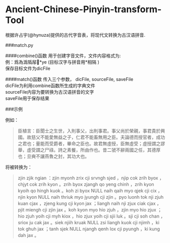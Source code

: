 Ancient-Chinese-Pinyin-transform-Tool
=====================================

根据许占宇(@hynuza)提供的古代字音表，将现代文转换为古汉语拼音.

###match.py

####combine()函数
用于创建字音文件，文件内容格式为:  
例：爲為潙䧦鄬𩻟\*ye  (目标汉字与拼音用*相隔 )  
保存目标文件为dicFile  


####match()函数
传入三个参数， dicFile, sourceFile, saveFile  
dicFile为利用combine函数所生成的字典文件  
sourceFile内容为要转换为古汉语拼音的文字  
saveFile用于保存结果

###示例

例如：  

> 臣植言：臣聞士之生世，入則事父，出則事君。事父尚於榮親，事君貴於興國。故慈父不能愛無益之子，仁君不能畜無用之臣。夫論德而授官者，成功之君也；量能而受爵者，畢命之臣也。故君無虛授，臣無虛受；虛授謂之謬舉，虛受謂之尸祿。詩之素餐，所由作也。昔二虢不辭兩國之任，其德厚也；旦奭不讓燕魯之封，其功大也。

将被转换为： 

> zjin zjik ngian ：zjin myonh zrix cji srvngh sjed ，njip cok zrih byox ，chjyt cok zrih kyon 。zrih byox zjangh qo yeng chinh ，zrih kyon kyoih qo hingh kuok 。koh zi byox NULL naih qaih myo qjek cji cix ，njin kyon NULL naih thriuk myo jyungh cji zjin 。pyo luonh tok nji zjuh kuan cjax ，zjeng kung cji kyon jax ；liangh naih nji zjux ciak cjax ，pjit miengh cji zjin jax 。koh kyon myo hio zjuh ，zjin myo hio zjux ；hio zjuh yoih cji myh kiox ，hio zjux yoih cji sjii luk 。sji cji soh chan ，sriox ju cak jax 。siek njiih kruak NULL zsi liangh kuok cji njimh ，ki tok ghuh jax ；tanh sjek NULL njangh qenh lox cji pyungh ，ki kung dah jax 。